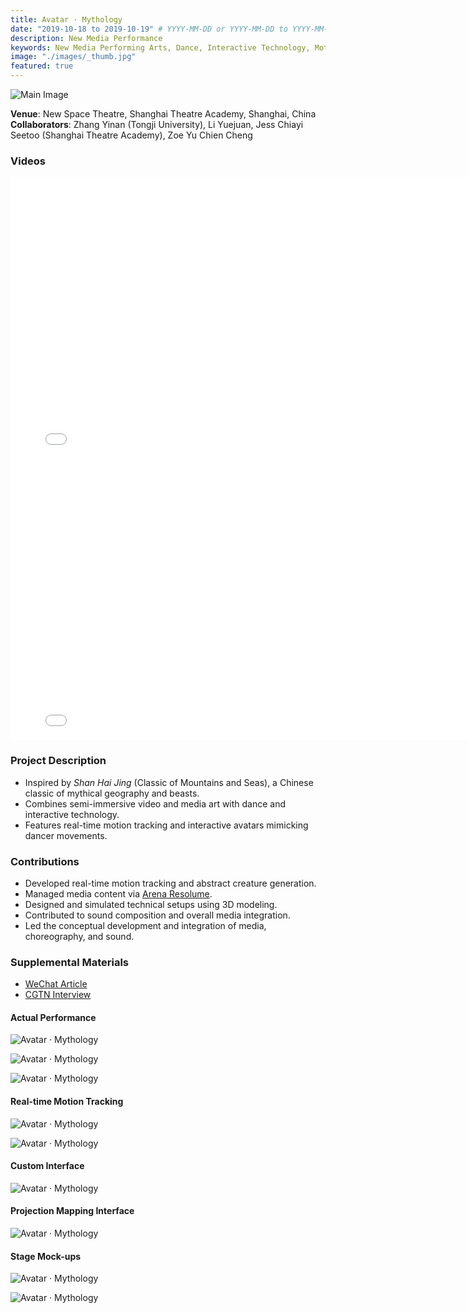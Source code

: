 ```yaml
---
title: Avatar · Mythology
date: "2019-10-18 to 2019-10-19" # YYYY-MM-DD or YYYY-MM-DD to YYYY-MM-DD or YYYY-MM-DD, YYYY-MM-DD, YYYY-MM-DD
description: New Media Performance
keywords: New Media Performing Arts, Dance, Interactive Technology, Motion Tracking, Media Art, Sound Design, 3D Modeling
image: "./images/_thumb.jpg"
featured: true
---
```


![Main Image](./images/_main.jpg)

**Venue**: New Space Theatre, Shanghai Theatre Academy, Shanghai, China  
**Collaborators**: Zhang Yinan (Tongji University), Li Yuejuan, Jess Chiayi Seetoo (Shanghai Theatre Academy), Zoe Yu Chien Cheng

### Videos

<iframe width="800" height="450" src="//www.youtube.com/embed/Wl_59HQjO3M?feature=player_detailpage" frameborder="0" allowfullscreen></iframe>

<iframe width="800" height="450" src="//www.youtube.com/embed/mPm63bvD778?feature=player_detailpage" frameborder="0" allowfullscreen></iframe>

### Project Description

- Inspired by _Shan Hai Jing_ (Classic of Mountains and Seas), a Chinese classic of mythical geography and beasts.
- Combines semi-immersive video and media art with dance and interactive technology.
- Features real-time motion tracking and interactive avatars mimicking dancer movements.

### Contributions

- Developed real-time motion tracking and abstract creature generation.
- Managed media content via [Arena Resolume](https://resolume.com/).
- Designed and simulated technical setups using 3D modeling.
- Contributed to sound composition and overall media integration.
- Led the conceptual development and integration of media, choreography, and sound.

### Supplemental Materials

- [WeChat Article](https://mp.weixin.qq.com/s/QxN-pPdxsOR80YqNevGGOg)
- [CGTN Interview](https://news.cgtn.com/news/2019-10-23/New-media-drama-Fusing-modern-technology-and-traditional-art-L1rGAygL8Q/index.html)

#### Actual Performance

![Avatar · Mythology](./images/avatar-002.png)

![Avatar · Mythology](./images/avatar-003.png)

![Avatar · Mythology](./images/avatar-004.png)

#### Real-time Motion Tracking

![Avatar · Mythology](./images/avatar-005.png)

![Avatar · Mythology](./images/avatar-006.png)

#### Custom Interface

![Avatar · Mythology](./images/avatar-007.png)

#### Projection Mapping Interface

![Avatar · Mythology](./images/avatar-008.png)

#### Stage Mock-ups

![Avatar · Mythology](./images/avatar-009.jpg)

![Avatar · Mythology](./images/avatar-010.jpg)
